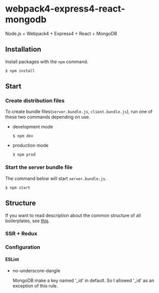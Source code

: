 # webpack4-express4-react-mongodb

Node.js + Webpack4 + Express4 + React + MongoDB



## Installation

Install packages with the `npm` command.

```
$ npm install
```



## Start

### Create distribution files 

To create bundle files(`server.bundle.js`, `client.bundle.js`), run one of these two commands depending on use.

* development mode

  ```
  $ npm dev
  ```

* production mode

    ```
    $ npm prod
    ```

### Start the server bundle file

The command below will start `server.bundle.js`.

```
$ npm start
```



## Structure

If you want to read description about the common structure of all boilerplates, see [this](https://github.com/3jin/node-boilerplates#common-structure).

### SSR + Redux

### Configuration

#### ESLint

* no-underscore-dangle

    MongoDB make a key named '\_id' in default. So I allowed '\_id' as an exception of this rule.